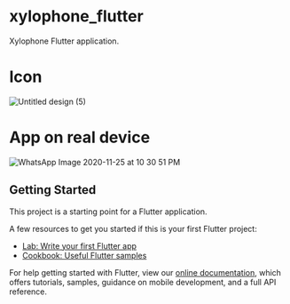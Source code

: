 # xylophone_flutter

Xylophone Flutter application.

# Icon
![Untitled design (5)](https://user-images.githubusercontent.com/64004539/100260198-25623300-2f6f-11eb-93ca-32fe2be2565f.png)

# App on real device
![WhatsApp Image 2020-11-25 at 10 30 51 PM](https://user-images.githubusercontent.com/64004539/100260300-42970180-2f6f-11eb-9a36-414211260fd8.jpeg)


## Getting Started

This project is a starting point for a Flutter application.

A few resources to get you started if this is your first Flutter project:

- [Lab: Write your first Flutter app](https://flutter.dev/docs/get-started/codelab)
- [Cookbook: Useful Flutter samples](https://flutter.dev/docs/cookbook)

For help getting started with Flutter, view our
[online documentation](https://flutter.dev/docs), which offers tutorials,
samples, guidance on mobile development, and a full API reference.
